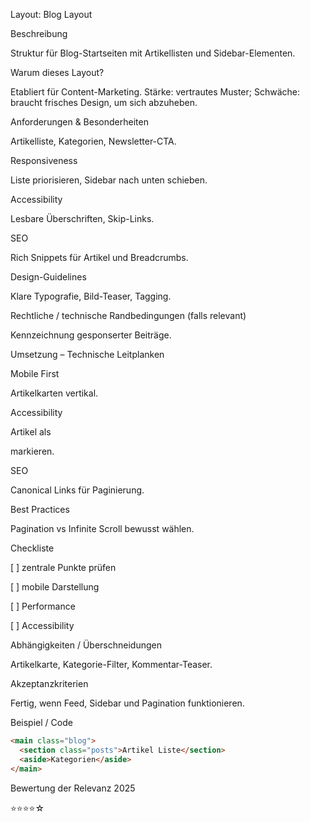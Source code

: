 Layout: Blog Layout

Beschreibung

Struktur für Blog-Startseiten mit Artikellisten und Sidebar-Elementen.

Warum dieses Layout?

Etabliert für Content-Marketing. Stärke: vertrautes Muster; Schwäche: braucht frisches Design, um sich abzuheben.

Anforderungen & Besonderheiten

Artikelliste, Kategorien, Newsletter-CTA.

Responsiveness

Liste priorisieren, Sidebar nach unten schieben.

Accessibility

Lesbare Überschriften, Skip-Links.

SEO

Rich Snippets für Artikel und Breadcrumbs.

Design-Guidelines

Klare Typografie, Bild-Teaser, Tagging.

Rechtliche / technische Randbedingungen (falls relevant)

Kennzeichnung gesponserter Beiträge.

Umsetzung – Technische Leitplanken

Mobile First

Artikelkarten vertikal.

Accessibility

Artikel als <article> markieren.

SEO

Canonical Links für Paginierung.

Best Practices

Pagination vs Infinite Scroll bewusst wählen.

Checkliste

[ ] zentrale Punkte prüfen

[ ] mobile Darstellung

[ ] Performance

[ ] Accessibility

Abhängigkeiten / Überschneidungen

Artikelkarte, Kategorie-Filter, Kommentar-Teaser.

Akzeptanzkriterien

Fertig, wenn Feed, Sidebar und Pagination funktionieren.

Beispiel / Code

```html
<main class="blog">
  <section class="posts">Artikel Liste</section>
  <aside>Kategorien</aside>
</main>
```

Bewertung der Relevanz 2025

⭐⭐⭐⭐☆
